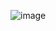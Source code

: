 ![image](https://user-images.githubusercontent.com/12541755/114174917-f4bbde00-98fe-11eb-8573-c54262a5c966.png)
